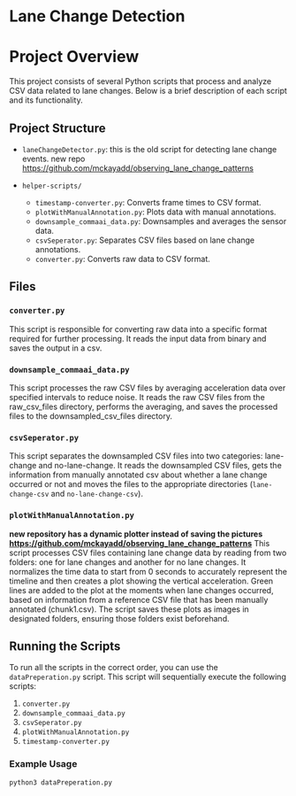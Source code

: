 # Lane Change Detection

# Project Overview

This project consists of several Python scripts that process and analyze CSV data related to lane changes. Below is a brief description of each script and its functionality.

## Project Structure

- `laneChangeDetector.py`: this is the old script for detecting lane change events. new repo https://github.com/mckayadd/observing_lane_change_patterns

- `helper-scripts/`
  - `timestamp-converter.py`: Converts frame times to CSV format.
  - `plotWithManualAnnotation.py`: Plots data with manual annotations.
  - `downsample_commaai_data.py`: Downsamples and averages the sensor data.
  - `csvSeperator.py`: Separates CSV files based on lane change annotations.
  - `converter.py`: Converts raw data to CSV format.


## Files

### `converter.py`
This script is responsible for converting raw data into a specific format required for further processing. It reads the input data from binary and saves the output in a csv.

### `downsample_commaai_data.py`
This script processes the raw CSV files by averaging acceleration data over specified intervals to reduce noise. It reads the raw CSV files from the raw_csv_files directory, performs the averaging, and saves the processed files to the downsampled_csv_files directory.

### `csvSeperator.py`
This script separates the downsampled CSV files into two categories: lane-change and no-lane-change. It reads the downsampled CSV files, gets the information from manually annotated csv about whether a lane change occurred or not and moves the files to the appropriate directories (`lane-change-csv` and `no-lane-change-csv`).

### `plotWithManualAnnotation.py`
**new repository has a dynamic plotter instead of saving the pictures https://github.com/mckayadd/observing_lane_change_patterns**
This script processes CSV files containing lane change data by reading from two folders: one for lane changes and another for no lane changes. It normalizes the time data to start from 0 seconds to accurately represent the timeline and then creates a plot showing the vertical acceleration. Green lines are added to the plot at the moments when lane changes occurred, based on information from a reference CSV file that has been manually annotated (chunk1.csv). The script saves these plots as images in designated folders, ensuring those folders exist beforehand.


## Running the Scripts

To run all the scripts in the correct order, you can use the `dataPreperation.py` script. This script will sequentially execute the following scripts:

1. `converter.py`
2. `downsample_commaai_data.py`
3. `csvSeperator.py`
4. `plotWithManualAnnotation.py`
5. `timestamp-converter.py`

### Example Usage

```bash
python3 dataPreperation.py